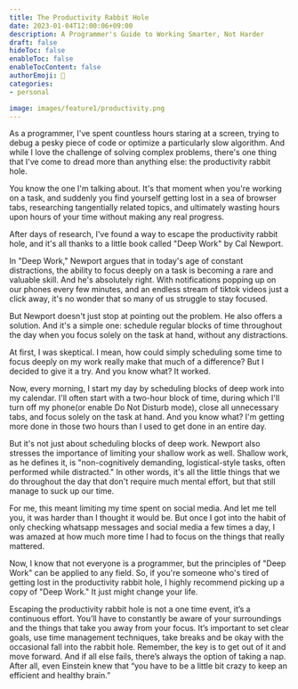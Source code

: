 ```yaml
---
title: The Productivity Rabbit Hole
date: 2023-01-04T12:00:06+09:00
description: A Programmer's Guide to Working Smarter, Not Harder
draft: false
hideToc: false
enableToc: false
enableTocContent: false
authorEmoji: 🤖
categories:
- personal

image: images/feature1/productivity.png
---
```


As a programmer, I've spent countless hours staring at a screen, trying to debug a pesky piece of code or optimize a particularly slow algorithm. And while I love the challenge of solving complex problems, there's one thing that I've come to dread more than anything else: the productivity rabbit hole.

You know the one I'm talking about. It's that moment when you're working on a task, and suddenly you find yourself getting lost in a sea of browser tabs, researching tangentially related topics, and ultimately wasting hours upon hours of your time without making any real progress.

After days of research, I've found a way to escape the productivity rabbit hole, and it's all thanks to a little book called "Deep Work" by Cal Newport.

In "Deep Work," Newport argues that in today's age of constant distractions, the ability to focus deeply on a task is becoming a rare and valuable skill. And he's absolutely right. With notifications popping up on our phones every few minutes, and an endless stream of tiktok videos just a click away, it's no wonder that so many of us struggle to stay focused.

But Newport doesn't just stop at pointing out the problem. He also offers a solution. And it's a simple one: schedule regular blocks of time throughout the day when you focus solely on the task at hand, without any distractions.

At first, I was skeptical. I mean, how could simply scheduling some time to focus deeply on my work really make that much of a difference? But I decided to give it a try. And you know what? It worked.

Now, every morning, I start my day by scheduling blocks of deep work into my calendar. I'll often start with a two-hour block of time, during which I'll turn off my phone(or enable Do Not Disturb mode), close all unnecessary tabs, and focus solely on the task at hand. And you know what? I'm getting more done in those two hours than I used to get done in an entire day.

But it's not just about scheduling blocks of deep work. Newport also stresses the importance of limiting your shallow work as well. Shallow work, as he defines it, is "non-cognitively demanding, logistical-style tasks, often performed while distracted." In other words, it's all the little things that we do throughout the day that don't require much mental effort, but that still manage to suck up our time.

For me, this meant limiting my time spent on social media. And let me tell you, it was harder than I thought it would be. But once I got into the habit of only checking whatsapp messages and social media a few times a day, I was amazed at how much more time I had to focus on the things that really mattered.

Now, I know that not everyone is a programmer, but the principles of "Deep Work" can be applied to any field. So, if you're someone who's tired of getting lost in the productivity rabbit hole, I highly recommend picking up a copy of "Deep Work." It just might change your life.

Escaping the productivity rabbit hole is not a one time event, it’s a continuous effort. You’ll have to constantly be aware of your surroundings and the things that take you away from your focus. It’s important to set clear goals, use time management techniques, take breaks and be okay with the occasional fall into the rabbit hole. Remember, the key is to get out of it and move forward.  And if all else fails, there’s always the option of taking a nap. After all, even Einstein knew that “you have to be a little bit crazy to keep an efficient and healthy brain.”
